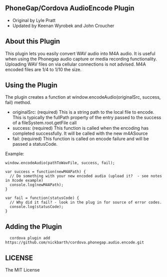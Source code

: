 ## PhoneGap/Cordova AudioEncode Plugin
 * Original by Lyle Pratt
 * Updated by Keenan Wyrobek and John Croucher

## About this Plugin

This plugin lets you easily convert WAV audio into M4A audio. It is useful when using the Phonegap audio capture or media recording functionality. Uploading WAV files on via cellular connections is not advised. M4A encoded files are 1/4 to 1/10 the size.

## Using the Plugin

The plugin creates a function at window.encodeAudio(originalSrc, success, fail) method.
 * originalSrc: (required) This is a string path to the local file to encode. This is typically the fullPath property of the entry passed to the success of a fileSystem.root.getFile call
 * success: (required) This function is called when the encoding has completed successfully. It will be called with the new m4ASource 
 * fail: (required) This function is called on encode failure and will be passed a statusCode.

Example:

```
window.encodeAudio(pathToWavFile, success, fail);

var success = function(newM4APath) {
  // Do something with your new encoded audio (upload it?  - see notes in Xcode example)
  console.log(newM4APath);
}

var fail = function(statusCode) {
  // Why did it fail? - look in the plug in for source of error codes.
  console.log(statusCode);
}
```

## Adding the Plugin ##

```
  cordova plugin add https://github.com/nickbarth/cordova.phonegap.audio.encode.git
```

## LICENSE ##

The MIT License

